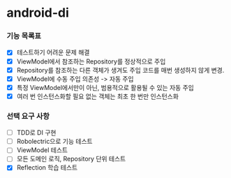 # android-di

### 기능 목록표
- [x] 테스트하기 어려운 문제 해결
- [x] ViewModel에서 참조하는 Repository를 정상적으로 주입
- [x] Repository를 참조하는 다른 객체가 생겨도 주입 코드를 매번 생성하지 않게 변경.
- [x] ViewModel에 수동 주입 의존성 -> 자동 주입
- [x] 특정 ViewModel에서만이 아닌, 범용적으로 활용될 수 있는 자동 주입
- [x] 여러 번 인스턴스화할 필요 없는 객체는 최초 한 번만 인스턴스화

### 선택 요구 사항
- [ ] TDD로 DI 구현
- [ ] Robolectric으로 기능 테스트
- [ ] ViewModel 테스트
- [ ] 모든 도메인 로직, Repository 단위 테스트
- [x] Reflection 학습 테스트
